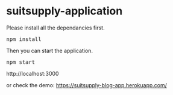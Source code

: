 # suitsupply-application

Please install all the dependancies first.
<pre>
npm install
</pre>

Then you can start the application.

<pre>
npm start
</pre>

http://localhost:3000

or check the demo: https://suitsupply-blog-app.herokuapp.com/